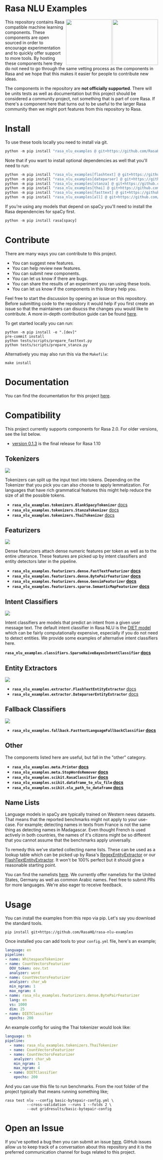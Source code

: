 # Rasa NLU Examples

<img src="icon.png" width=150 height=150 align="right">
<img src="square-logo.svg" width=150 height=150 align="right">

This repository contains Rasa compatible machine learning components. These components
are open sourced in order to encourage experimentation and to quickly offer support to
more tools. By hosting these components here they do not need to go through the same
vetting process as the components in Rasa and we hope that this makes it easier for
people to contribute new ideas.

The components in the repository are **not officially supported**. There will be units tests
as well as documentation but this project should be considered a community project,
not something that is part of core Rasa. If there's a component here that turns out to be
useful to the larger Rasa community then we might port features from this repository to Rasa.

# Install

To use these tools locally you need to install via git.

```python
python -m pip install "rasa_nlu_examples @ git+https://github.com/RasaHQ/rasa-nlu-examples.git"
```

Note that if you want to install optional dependencies as well that you'll need to run:

```python
python -m pip install "rasa_nlu_examples[flashtext] @ git+https://github.com/RasaHQ/rasa-nlu-examples.git"
python -m pip install "rasa_nlu_examples[dateparser] @ git+https://github.com/RasaHQ/rasa-nlu-examples.git"
python -m pip install "rasa_nlu_examples[stanza] @ git+https://github.com/RasaHQ/rasa-nlu-examples.git"
python -m pip install "rasa_nlu_examples[thai] @ git+https://github.com/RasaHQ/rasa-nlu-examples.git"
python -m pip install "rasa_nlu_examples[fasttext] @ git+https://github.com/RasaHQ/rasa-nlu-examples.git"
python -m pip install "rasa_nlu_examples[all] @ git+https://github.com/RasaHQ/rasa-nlu-examples.git"
```

If you're using any models that depend on spaCy you'll need to install the Rasa dependencies
for spaCy first.

```python
python -m pip install rasa[spacy]
```

# Contribute

There are many ways you can contribute to this project.

- You can suggest new features.
- You can help review new features.
- You can submit new components.
- You can let us know if there are bugs.
- You can share the results of an experiment you ran using these tools.
- You can let us know if the components in this library help you.

Feel free to start the discussion by opening an issue on this repository. Before submitting code
to the repository it would help if you first create an issue so that the maintainers can disucss
the changes you would like to contribute. A more in-depth contribution guide can be found
[here](https://rasahq.github.io/rasa-nlu-examples/contributing/).

To get started locally you can run:

```
python -m pip install -e ".[dev]"
pre-commit install
python tests/scripts/prepare_fasttext.py
python tests/scripts/prepare_stanza.py
```

Alternatively you may also run this via the `Makefile`:

```
make install
```

# Documentation

You can find the documentation for this project [here](https://rasahq.github.io/rasa-nlu-examples/).

# Compatibility

This project currently supports components for Rasa 2.0. For older versions, see the list below.

- [version 0.1.3](https://github.com/RasaHQ/rasa-nlu-examples/tree/0.1.3) is the final release for Rasa 1.10

## **Tokenizers**

![](docs/images/tokenisation.png)

Tokenizers can split up the input text into tokens. Depending on the Tokenizer that you pick
you can also choose to apply lemmatization. For languages that have rich grammatical features
this might help reduce the size of all the possible tokens.

- **`rasa_nlu_examples.tokenizers.BlankSpacyTokenizer`** [docs](https://rasahq.github.io/rasa-nlu-examples/docs/tokenizer/spacy_tokenizer/)
- **`rasa_nlu_examples.tokenizers.StanzaTokenizer`** [docs](https://rasahq.github.io/rasa-nlu-examples/docs/tokenizer/stanza/)
- **`rasa_nlu_examples.tokenizers.ThaiTokenizer`** [docs](https://rasahq.github.io/rasa-nlu-examples/docs/tokenizer/thai_tokenizer/)

## **Featurizers**

![](docs/images/dense_features.png)

Dense featurizers attach dense numeric features per token as well as to the entire utterance. These
features are picked up by intent classifiers and entity detectors later in the pipeline.

- **`rasa_nlu_examples.featurizers.dense.FastTextFeaturizer` [docs](https://rasahq.github.io/rasa-nlu-examples/docs/featurizer/fasttext/)**
- **`rasa_nlu_examples.featurizers.dense.BytePairFeaturizer` [docs](https://rasahq.github.io/rasa-nlu-examples/docs/featurizer/bytepair/)**
- **`rasa_nlu_examples.featurizers.dense.GensimFeaturizer` [docs](https://rasahq.github.io/rasa-nlu-examples/docs/featurizer/gensim/)**
- **`rasa_nlu_examples.featurizers.sparse.SemanticMapFeaturizer` [docs](https://rasahq.github.io/rasa-nlu-examples/docs/featurizer/semantic_map/)**

## **Intent Classifiers**

![](docs/images/classifier.png)


Intent classifiers are models that predict an intent from a given user message
text.  The default intent classifier in Rasa NLU is the [DIET
model](https://rasa.com/docs/rasa/components#dietclassifier-2) which can be
fairly computationally expensive, especially if you do not need to detect
entities.  We provide some examples of alternative intent classifiers here.

**`rasa_nlu_examples.classifiers.SparseNaiveBayesIntentClassifier` [docs](https://rasahq.github.io/rasa-nlu-examples/docs/classifier/sparsenb/)**

## **Entity Extractors**

![](docs/images/entity.png)

- **`rasa_nlu_examples.extractor.FlashTextEntityExtractor`** [docs](https://rasahq.github.io/rasa-nlu-examples/docs/extractors/flashtext/)
- **`rasa_nlu_examples.extractor.DateparserEntityExtractor`** [docs](https://rasahq.github.io/rasa-nlu-examples/docs/extractors/dateparser/)

## **Fallback Classifiers**

![](docs/images/fallback.png)

- **`rasa_nlu_examples.fallback.FasttextLanguageFallbackClassifier` [docs](https://rasahq.github.io/rasa-nlu-examples/docs/fallback/fasttextlanguagefallback/)**

## **Other**

The components listed here are useful, but fall in the "other" category.

- **`rasa_nlu_examples.meta.Printer` [docs](https://rasahq.github.io/rasa-nlu-examples/docs/meta/printer/)**
- **`rasa_nlu_examples.meta.StopWordsRemover` [docs](https://rasahq.github.io/rasa-nlu-examples/docs/meta/stopwords/)**
- **`rasa_nlu_examples.scikit.RasaClassifier` [docs](https://rasahq.github.io/rasa-nlu-examples/docs/jupyter/tools/#rasa_nlu_examples.scikit.classifier.RasaClassifier)**
- **`rasa_nlu_examples.scikit.dataframe_to_nlu_file` [docs](https://rasahq.github.io/rasa-nlu-examples/docs/jupyter/tools/#rasa_nlu_examples.scikit.common.dataframe_to_nlu_file)**
- **`rasa_nlu_examples.scikit.nlu_path_to_dataframe` [docs](https://rasahq.github.io/rasa-nlu-examples/docs/jupyter/tools/#rasa_nlu_examples.scikit.common.nlu_path_to_dataframe)**

## **Name Lists**

Language models in spaCy are typically trained on Western news datasets. That means
that the reported benchmarks might not apply to your use-case. For example; detecting
names in texts from France is not the same thing as detecting names in Madagascar. Even
thought French is used actively in both countries, the names of it's citizens might
be so different that you cannot assume that the benchmarks apply universally.

To remedy this we've started collecting name lists. These can be used as a lookup table
which can be picked up by Rasa's [RegexEntityExtractor](https://rasa.com/docs/rasa/components#regexentityextractor)
or our [FlashTextEntityExtractor](https://rasahq.github.io/rasa-nlu-examples/docs/extractors/flashtext/).
It won't be 100% perfect but it should give a reasonable starting point.

You can find the namelists [here](https://github.com/RasaHQ/rasa-nlu-examples/tree/master/data/namelists).
We currently offer namelists for the United States, Germany as well as common Arabic names.
Feel free to submit PRs for more languages. We're also eager to receive feedback.

# Usage

You can install the examples from this repo via pip. Let's say you download the standard tools.

```
pip install git+https://github.com/RasaHQ/rasa-nlu-examples
```

Once installed you can add tools to your `config.yml` file, here's an example;

```yaml
language: en
pipeline:
- name: WhitespaceTokenizer
- name: CountVectorsFeaturizer
  OOV_token: oov.txt
  analyzer: word
- name: CountVectorsFeaturizer
  analyzer: char_wb
  min_ngram: 1
  max_ngram: 4
- name: rasa_nlu_examples.featurizers.dense.BytePairFeaturizer
  lang: en
  vs: 1000
  dim: 25
- name: DIETClassifier
  epochs: 200
```

An example config for using the Thai tokenizer would look like:

```yaml
language: th
pipeline:
  - name: rasa_nlu_examples.tokenizers.ThaiTokenizer
  - name: CountVectorsFeaturizer
  - name: CountVectorsFeaturizer
    analyzer: char_wb
    min_ngram: 1
    max_ngram: 4
  - name: DIETClassifier
    epochs: 200
```

And you can use this file to run benchmarks. From the root folder of the project typically
that means running something like;

```
rasa test nlu --config basic-bytepair-config.yml \
          --cross-validation --runs 1 --folds 2 \
          --out gridresults/basic-bytepair-config
```

# Open an Issue

If you've spotted a bug then you can submit an issue [here](https://github.com/RasaHQ/rasa-nlu-examples/issues).
GitHub issues allow us to keep track of a conversation about this repository and it is the preferred
communication channel for bugs related to this project.
